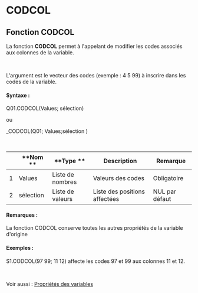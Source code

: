 # CODCOL

## Fonction CODCOL

La fonction **CODCOL** permet à l'appelant de modifier les codes associés aux colonnes de la variable.

&nbsp;

L'argument est le vecteur des codes (exemple : 4 5 99) à inscrire dans les codes de la variable.

#### Syntaxe :&nbsp;

Q01.CODCOL(Values; sélection)

ou

\_CODCOL(Q01; Values;sélection )

&nbsp;

| &nbsp; | **Nom ** | **Type ** | **Description** | **Remarque** |
| --- | --- | --- | --- | --- |
| &#49; | Values | Liste de nombres | Valeurs des codes | Obligatoire |
| &#50; | sélection | Liste de valeurs | Liste des positions affectées | NUL par défaut |


#### Remarques :

La fonction CODCOL conserve toutes les autres propriétés de la variable d'origine

#### Exemples :

S1.CODCOL(97 99; 11 12) affecte les codes 97 et 99 aux colonnes 11 et 12.&nbsp;

&nbsp;

Voir aussi : [Propriétés des variables](<Modifierlesproprietesdesvariable.md>)
